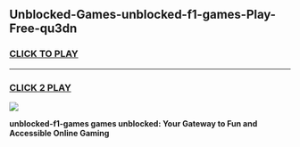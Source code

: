 
## Unblocked-Games-unblocked-f1-games-Play-Free-qu3dn
<h3>
<a href="https://premium76.site?title=unblocked-f1-games&ref=23A">CLICK TO PLAY</a></h3>
<hr>

<h3>
<a href="https://premium76.site?title=unblocked-f1-games&ref=23A">CLICK 2 PLAY</a>
  
</h3>

<a href="https://premium76.site?title=unblocked-f1-games&ref=23A"><img src="https://clearcache.store/games.png"></a>


**unblocked-f1-games games unblocked: Your Gateway to Fun and Accessible Online Gaming**
